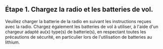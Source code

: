 ## Étape 1. Chargez la radio et les batteries de vol.

Veuillez charger la batterie de la radio en suivant les instructions reçues avec la radio. Chargez également les batteries de vol à utiliser, à l'aide d'un chargeur adapté au(x) type(s) de batterie(s), en respectant toutes les précautions de sécurité, en particulier lors de l'utilisation de batteries au lithium.